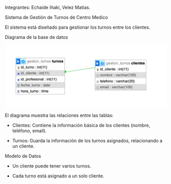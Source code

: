 Integrantes: Echaide Iñaki, Velez Matias.


Sistema de Gestión de Turnos de Centro Medico

El sistema está diseñado para gestionar los turnos entre los clientes.


Diagrama de la base de datos 

![base de batos](https://github.com/inakiechaide/web2-entrega1/blob/master/diagrama-primer-entrega.jpg)

El diagrama muestra las relaciones entre las tablas:

- Clientes: Contiene la información básica de los clientes (nombre, teléfono, email).

- Turnos: Guarda la información de los turnos asignados, relacionando a un cliente.

Modelo de Datos

- Un cliente puede tener varios turnos.

- Cada turno está asignado a un solo cliente.


